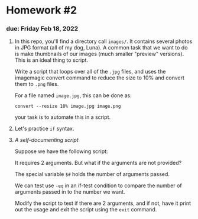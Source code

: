# Homework #2

### due: Friday Feb 18, 2022

1. In this repo, you'll find a directory call `images/`.  It contains
   several photos in JPG format (all of my dog, Luna).  A common task
   that we want to do is make thumbnails of our images (much smaller
   "preview" versions).  This is an ideal thing to script.

   Write a script that loops over all of the `.jpg` files, and uses
   the imagemagic convert command to reduce the size to 10% and
   convert them to `.png` files.

   For a file named `image.jpg`, this can be done as:

   ```
   convert --resize 10% image.jpg image.png
   ```

   your task is to automate this in a script.


2. Let's practice `if` syntax.


3. *A self-documenting script*

   Suppose we have the following script:

   It requires 2 arguments.  But what if the arguments are not provided?

   The special variable `$#` holds the number of arguments passed.

   We can test use `-eq` in an if-test condition to compare the number
   of arguments passed in to the number we want.

   Modify the script to test if there are 2 arguments, and if not,
   have it print out the usage and exit the script using the `exit`
   command.


